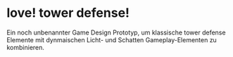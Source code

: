 # love! tower defense!

Ein noch unbenannter Game Design Prototyp, um klassische tower defense Elemente mit dynmaischen Licht- und Schatten Gameplay-Elementen zu kombinieren.
